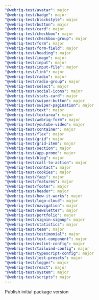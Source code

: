 ```yaml
---
"@webriq-test/avatar": major
"@webriq-test/badge": major
"@webriq-test/blockstyle": major
"@webriq-test/button": major
"@webriq-test/card": major
"@webriq-test/checkbox": major
"@webriq-test/checkbox-group": major
"@webriq-test/form": major
"@webriq-test/form-field": major
"@webriq-test/heading": major
"@webriq-test/image": major
"@webriq-test/input": major
"@webriq-test/input-file": major
"@webriq-test/link": major
"@webriq-test/radio": major
"@webriq-test/radio-group": major
"@webriq-test/select": major
"@webriq-test/social-icons": major
"@webriq-test/stats-card": major
"@webriq-test/swiper-button": major
"@webriq-test/swiper-pagination": major
"@webriq-test/text": major
"@webriq-test/textarea": major
"@webriq-test/webriq-form": major
"@webriq-test/youtube-video": major
"@webriq-test/container": major
"@webriq-test/flex": major
"@webriq-test/grid": major
"@webriq-test/grid-item": major
"@webriq-test/section": major
"@webriq-test/app-promo": major
"@webriq-test/blog": major
"@webriq-test/call-to-action": major
"@webriq-test/contact": major
"@webriq-test/cookies": major
"@webriq-test/faqs": major
"@webriq-test/features": major
"@webriq-test/footer": major
"@webriq-test/header": major
"@webriq-test/how-it-works": major
"@webriq-test/logo-cloud": major
"@webriq-test/navigation": major
"@webriq-test/newsletter": major
"@webriq-test/portfolio": major
"@webriq-test/signin-signup": major
"@webriq-test/statistics": major
"@webriq-test/team": major
"@webriq-test/testimonial": major
"@webriq-test/text-component": major
"@webriq-test/eslint-config": major
"@webriq-test/tailwind-config": major
"@webriq-test/typescript-config": major
"@webriq-test/jest-presets": major
"@webriq-test/logger": major
"@webriq-test/react": major
"@webriq-test/system": major
"@webriq-test/scripts": major
---
```


Publish initial package version
